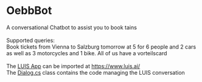 # OebbBot

A conversational Chatbot to assist you to book tains</br>
</br>
Supported queries: </br>
Book tickets from Vienna to Salzburg tomorrow at 5 for 6 people and 2 cars as well as 3 motorcycles and 1 bike. All of us have a vorteilscard</br>
</br>
The <a href="https://github.com/eldanielo/OebbBot/blob/master/oebbBot.json">LUIS App</a> can be imported at https://www.luis.ai/ </br>
The <a href="https://github.com/eldanielo/OebbBot/blob/master/oebbBot/LUISDialog.cs">Dialog.cs</a> class contains the code managing the LUIS conversation </br>



